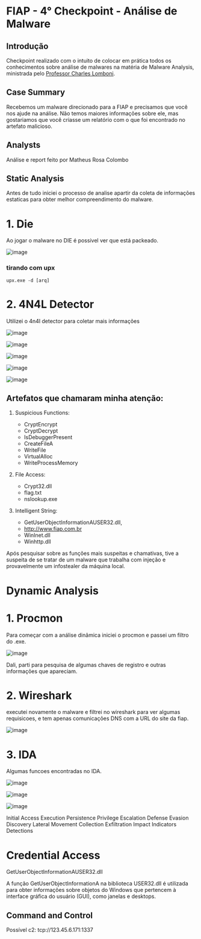 # FIAP - 4° Checkpoint - Análise de Malware

## Introdução
Checkpoint realizado com o intuito de colocar em prática todos os conhecimentos sobre análise de malwares na matéria de Malware Analysis, ministrada pelo [Professor Charles Lomboni](https://www.linkedin.com/in/charleslomboni/).

## Case Summary

Recebemos um malware direcionado para a FIAP e precisamos que você nos ajude na análise. Não temos maiores informações sobre ele, mas gostariamos que você criasse um relatório com o que foi encontrado no artefato malicioso.

## Analysts

Análise e report feito por Matheus Rosa Colombo


## Static Analysis

Antes de tudo iniciei o processo de analise apartir da coleta de informações estaticas para obter melhor compreendimento do malware.

# 1.  Die

Ao jogar o malware no DIE é possivel ver que está packeado.

![image](https://github.com/user-attachments/assets/375d0f2d-e2f3-4327-9545-8559a4de2980)


### tirando com upx 

````upx.exe -d [arq]````

# 2. 4N4L Detector
   
Utilizei o 4n4l detector para coletar mais informações 

![image](https://github.com/user-attachments/assets/14e85bf6-67e0-4276-b962-8d4dab997134)

![image](https://github.com/user-attachments/assets/0671ff60-a4c6-4de1-9a6d-f8e0a91a919c)

![image](https://github.com/user-attachments/assets/e51811c1-a406-42ea-93d5-6bf1e75d545f)

![image](https://github.com/user-attachments/assets/5f75abd3-6e2f-4610-99b9-e5d4e87e1595)

![image](https://github.com/user-attachments/assets/4a7fc4bf-671a-4701-b7ed-e78413f784fd)


## Artefatos que chamaram minha atenção:  

1. Suspicious Functions:
   - CryptEncrypt
   - CryptDecrypt
   - IsDebuggerPresent
   - CreateFileA
   - WriteFile
   - VirtualAlloc
   - WriteProcessMemory

2. File Access:
   - Crypt32.dll
   - flag.txt
   - nslookup.exe
   
5. Intelligent String:
   - GetUserObjectInformationAUSER32.dll,
   - http://www.fiap.com.br
   - WinInet.dll
   - Winhttp.dll
   
Após pesquisar sobre as funções mais suspeitas e chamativas, tive a suspeita de se tratar de um malware que trabalha com injeção e provavelmente um infostealer da máquina local.


# Dynamic Analysis

# 1. Procmon

Para começar com a análise dinâmica iniciei o procmon e passei um filtro do .exe.

![image](https://github.com/user-attachments/assets/8afc4e25-3c73-46b9-b975-9d27dbe67141)

Dali, parti para pesquisa de algumas chaves de registro e outras informações que apareciam.

# 2. Wireshark

executei novamente o malware e filtrei no wireshark para ver algumas requisicoes, e tem apenas comunicações DNS com a URL do site da fiap.

![image](https://github.com/user-attachments/assets/848c1952-2634-44af-88fc-0547e2dcd9f8)


# 3. IDA

Algumas funcoes encontradas no IDA. 

![image](https://github.com/user-attachments/assets/b75885e9-9305-40f5-abbc-7dddecf722db)

![image](https://github.com/user-attachments/assets/fbff2e64-60e5-4750-9119-bec564ca4de5)

![image](https://github.com/user-attachments/assets/884aec79-6634-4e05-9d12-822a962bb616)

Initial Access
Execution
Persistence
Privilege Escalation
Defense Evasion
Discovery
Lateral Movement
Collection
Exfiltration
Impact
Indicators
Detections


# Credential Access
GetUserObjectInformationAUSER32.dll

A função GetUserObjectInformationA na biblioteca USER32.dll é utilizada para obter informações sobre objetos do Windows que pertencem à interface gráfica do usuário (GUI), como janelas e desktops.

## Command and Control

Possível c2: tcp://123.45.6.171:1337





